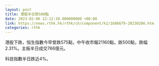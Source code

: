 ```yaml
---
layout: post
title: 港股半日跌500點
date: 2023-02-06 12:12:20.000000000 +08:00
link: https://news.rthk.hk/rthk/ch/component/k2/1686679-20230206.htm
categories: rthk
---
```


港股下跌，恒生指數今早曾跌575點，中午收市報21160點，跌500點，跌幅2.31%。主板半日成交766億元。

科技指數半日跌近4%。
